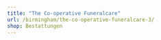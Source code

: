 ```yaml
---
title: "The Co-operative Funeralcare"
url: /birmingham/the-co-operative-funeralcare-3/
shop: Bestattungen
---
```

